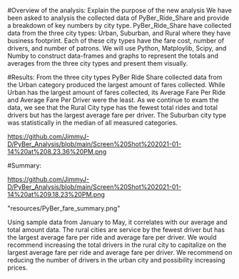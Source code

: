 #Overview of the analysis:
Explain the purpose of the new analysis
We have been asked to analysis the collected data of PyBer_Ride_Share and provide a breakdown of key numbers by city type. PyBer_Ride_Share have collected data from the three city types: Urban, Suburban, and Rural where they have business footprint. Each of these city types have the fare cost, number of drivers, and number of patrons. We will use Python, Matploylib, Scipy, and Numby to construct data-frames and graphs to represent the totals and averages from the three city types and present them visually. 



#Results:
From the three city types PyBer Ride Share collected data from the Urban category produced the largest amount of fares collected. While Urban has the largest amount of fares collected, its Average Fare Per Ride and Average Fare Per Driver were the least. As we continue to exam the data, we see that the Rural City type has the fewest total rides and total drivers but has the largest average fare per driver. The Suburban city type was statistically in the median of all measured categories.  

https://github.com/JimmyJ-D/PyBer_Analysis/blob/main/Screen%20Shot%202021-01-14%20at%208.23.36%20PM.png


#Summary:

https://github.com/JimmyJ-D/PyBer_Analysis/blob/main/Screen%20Shot%202021-01-14%20at%209.18.23%20PM.png

"resources/PyBer_fare_summary.png"

Using sample data from January to May, it correlates with our average and total amount data. The rural cities are service by the fewest driver but has the largest average fare per ride and average fare per driver. We would recommend increasing the total drivers in the rural city to capitalize on the largest average fare per ride and average fare per driver. We recommend on reducing the number of drivers in the urban city and possibility increasing prices. 
